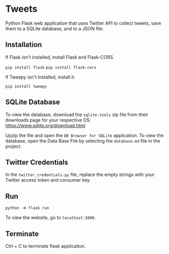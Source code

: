 # Tweets
Python Flask web application that uses Twitter API to collect tweets, save them to a SQLite database, and to a JSON file.

## Installation
If Flask isn't installed, install Flask and Flask-CORS.

```pip install flask```
```pip install flask-cors```

If Tweepy isn't installed, install it.

```pip install tweepy```

## SQLite Database
To view the database, download the ```sqlite-tools``` zip file from their downloads page for your respective OS: https://www.sqlite.org/download.html

Upzip the file and open the ```DB Browser for SQLite``` application. To view the database, open the Data Base File by selecting the ```database.md``` file in the project.

## Twitter Credentials
In the ```twitter_credentials.py``` file, replace the empty strings with your Twitter access token and consumer key.

## Run
```python -m flask run```

To view the website, go to ```localhost:5000```.

## Terminate
Ctrl + C to terminate flask application.
